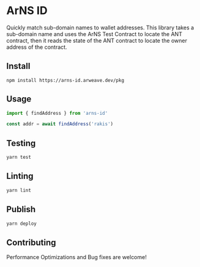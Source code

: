 # ArNS ID

Quickly match sub-domain names to wallet addresses. This library takes a sub-domain name and uses the ArNS Test Contract to locate the ANT contract, then it reads the state of the ANT contract to locate the owner address of the contract.

## Install

```console
npm install https://arns-id.arweave.dev/pkg
```

## Usage

```js
import { findAddress } from 'arns-id'

const addr = await findAddress('rakis')
```

## Testing

```sh
yarn test
```

## Linting

```sh
yarn lint
```

## Publish

```sh
yarn deploy
```

## Contributing

Performance Optimizations and Bug fixes are welcome!

